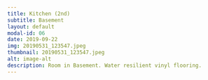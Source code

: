 ```yaml
---
title: Kitchen (2nd)
subtitle: Basement
layout: default
modal-id: 06
date: 2019-09-22
img: 20190531_123547.jpeg
thumbnail: 20190531_123547.jpeg
alt: image-alt
description: Room in Basement. Water resilient vinyl flooring. 
---
```

